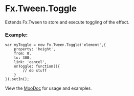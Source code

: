 Fx.Tween.Toggle
===============

Extends Fx.Tween to store and execute toggling of the effect.

### Example:

    var myToggle = new Fx.Tween.Toggle('element',{
    	property: 'height',
    	from: 0,
    	to: 300,
    	link: 'cancel',
    	onToggle: function(){
    		// do stuff
    	}
    }).setIn();
    
View the [MooDoc](http://moodocs.net/rpflo/mootools-rpflo/Fx.Tween.Toggle) for usage and examples.